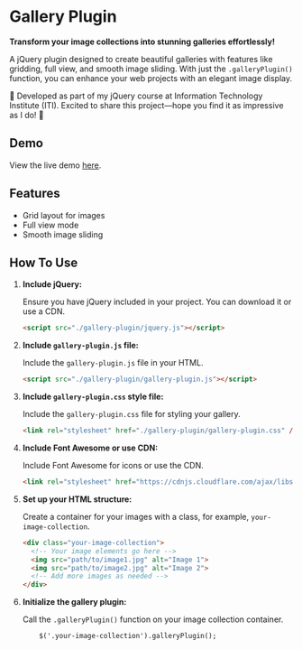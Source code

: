# Gallery Plugin

**Transform your image collections into stunning galleries effortlessly!**

A jQuery plugin designed to create beautiful galleries with features like gridding, full view, and smooth image sliding. With just the `.galleryPlugin()` function, you can enhance your web projects with an elegant image display.

🚀 Developed as part of my jQuery course at Information Technology Institute (ITI). Excited to share this project—hope you find it as impressive as I do! 🤞

## Demo

View the live demo [here](https://mo3lii.github.io/Gallery-Project/).

## Features

- Grid layout for images
- Full view mode
- Smooth image sliding

## How To Use 

1. **Include jQuery:**

   Ensure you have jQuery included in your project. You can download it or use a CDN.

    ```html
    <script src="./gallery-plugin/jquery.js"></script>
    ```

2. **Include `gallery-plugin.js` file:**

   Include the `gallery-plugin.js` file in your HTML.

    ```html
    <script src="./gallery-plugin/gallery-plugin.js"></script>
    ```

3. **Include `gallery-plugin.css` style file:**

   Include the `gallery-plugin.css` file for styling your gallery.

    ```html
    <link rel="stylesheet" href="./gallery-plugin/gallery-plugin.css" />
    ```

4. **Include Font Awesome or use CDN:**

   Include Font Awesome for icons or use the CDN.

    ```html
    <link rel="stylesheet" href="https://cdnjs.cloudflare.com/ajax/libs/font-awesome/6.5.1/css/all.min.css"/>
    ```

5. **Set up your HTML structure:**

   Create a container for your images with a class, for example, `your-image-collection`.

    ```html
    <div class="your-image-collection">
      <!-- Your image elements go here -->
      <img src="path/to/image1.jpg" alt="Image 1">
      <img src="path/to/image2.jpg" alt="Image 2">
      <!-- Add more images as needed -->
    </div>
    ```

6. **Initialize the gallery plugin:**

   Call the `.galleryPlugin()` function on your image collection container.

    ```
        $('.your-image-collection').galleryPlugin();

    ```
